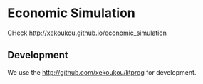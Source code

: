 # Economic Simulation

CHeck http://xekoukou.github.io/economic_simulation

## Development

We use the http://github.com/xekoukou/litprog for development.
